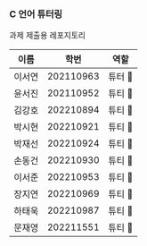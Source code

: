 ### C 언어 튜터링

<p> 과제 제출용 레포지토리 </p>

|이름|학번|역할|
|:---:|:---:|:---:|
|이서연|202110963|튜터 👑|
|윤서진|202110952|튜티 🌱|
|김강호|202210894|튜티 🌱|
|박시현|202210921|튜티 🌱|
|박재선|202210924|튜티 🌱|
|손동건|202210930|튜티 🌱|
|이서준|202210953|튜티 🌱|
|장지연|202210969|튜티 🌱|
|하태욱|202210987|튜티 🌱|
|문재영|202211551|튜티 🌱|
